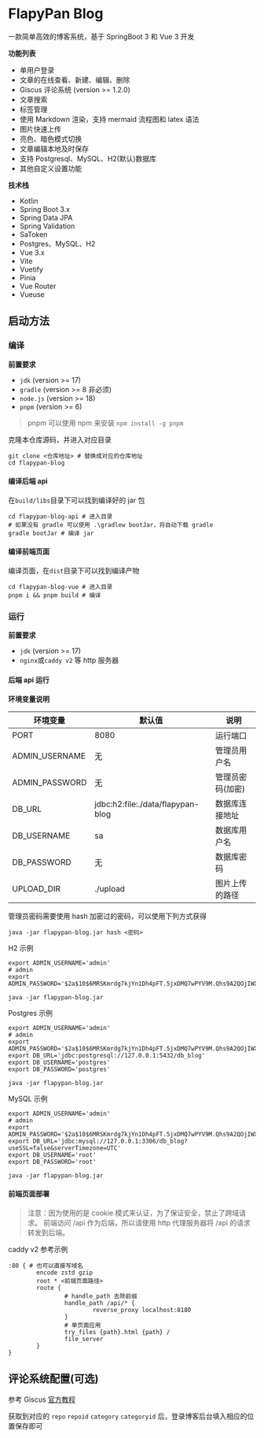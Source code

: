 # FlapyPan Blog

一款简单高效的博客系统，基于 SpringBoot 3 和 Vue 3 开发

**功能列表**

- 单用户登录
- 文章的在线查看、新建、编辑、删除
- Giscus 评论系统 (version >= 1.2.0)
- 文章搜索
- 标签管理
- 使用 Markdown 渲染，支持 mermaid 流程图和 latex 语法
- 图片快速上传
- 亮色、暗色模式切换
- 文章编辑本地及时保存
- 支持 Postgresql、MySQL、H2(默认)数据库
- 其他自定义设置功能

**技术栈**

- Kotlin
- Spring Boot 3.x
- Spring Data JPA
- Spring Validation
- SaToken
- Postgres、MySQL、H2
- Vue 3.x
- Vite
- Vuetify
- Pinia
- Vue Router
- Vueuse

## 启动方法

### 编译

**前置要求**

- `jdk` (version >= 17)
- `gradle` (version >= 8 非必须)
- `node.js` (version >= 18)
- `pnpm` (version >= 6)

> pnpm 可以使用 npm 来安装 `npm install -g pnpm`

克隆本仓库源码，并进入对应目录

```shell
git clone <仓库地址> # 替换成对应的仓库地址
cd flapypan-blog
```

#### 编译后端 api

在`build/libs`目录下可以找到编译好的 jar 包

```shell
cd flapypan-blog-api # 进入目录
# 如果没有 gradle 可以使用 .\gradlew bootJar，将自动下载 gradle
gradle bootJar # 编译 jar
```

#### 编译前端页面

编译页面，在`dist`目录下可以找到编译产物

```shell
cd flapypan-blog-vue # 进入目录
pnpm i && pnpm build # 编译
```

### 运行

**前置要求**

- `jdk` (version >= 17)
- `nginx`或`caddy v2` 等 http 服务器

#### 后端 api 运行

**环境变量说明**

| 环境变量           | 默认值                               | 说明        |
|----------------|-----------------------------------|-----------|
| PORT           | 8080                              | 运行端口      |
| ADMIN_USERNAME | 无                                 | 管理员用户名    |
| ADMIN_PASSWORD | 无                                 | 管理员密码(加密) |
| DB_URL         | jdbc:h2:file:./data/flapypan-blog | 数据库连接地址   |
| DB_USERNAME    | sa                                | 数据库用户名    |
| DB_PASSWORD    | 无                                 | 数据库密码     |
| UPLOAD_DIR     | ./upload                          | 图片上传的路径   |

管理员密码需要使用 hash 加密过的密码，可以使用下列方式获得

```shell
java -jar flapypan-blog.jar hash <密码>
```

H2 示例

```shell
export ADMIN_USERNAME='admin'
# admin
export ADMIN_PASSWORD='$2a$10$6MRSKmrdg7kjYn1Dh4pFT.5jxDMQ7wPYV9M.Qhs9A2QOjIWX.DFDi'

java -jar flapypan-blog.jar
```

Postgres 示例

```shell
export ADMIN_USERNAME='admin'
# admin
export ADMIN_PASSWORD='$2a$10$6MRSKmrdg7kjYn1Dh4pFT.5jxDMQ7wPYV9M.Qhs9A2QOjIWX.DFDi'
export DB_URL='jdbc:postgresql://127.0.0.1:5432/db_blog'
export DB_USERNAME='postgres'
export DB_PASSWORD='postgres'

java -jar flapypan-blog.jar
```

MySQL 示例

```shell
export ADMIN_USERNAME='admin'
# admin
export ADMIN_PASSWORD='$2a$10$6MRSKmrdg7kjYn1Dh4pFT.5jxDMQ7wPYV9M.Qhs9A2QOjIWX.DFDi'
export DB_URL='jdbc:mysql://127.0.0.1:3306/db_blog?useSSL=false&serverTimezone=UTC'
export DB_USERNAME='root'
export DB_PASSWORD='root'

java -jar flapypan-blog.jar
```

#### 前端页面部署

> 注意：因为使用的是 cookie 模式来认证，为了保证安全，禁止了跨域请求。
> 前端访问 /api 作为后端，所以请使用 http 代理服务器将 /api 的请求转发到后端。

caddy v2 参考示例

```text
:80 { # 也可以直接写域名
        encode zstd gzip
        root * <前端页面路径>
        route {
                # handle_path 去除前缀
                handle_path /api/* {
                        reverse_proxy localhost:8180
                }
                # 单页面应用
                try_files {path}.html {path} /
                file_server
        }
}
```

## 评论系统配置(可选)

参考 Giscus [官方教程](https://giscus.app/zh-CN)

获取到对应的 `repo` `repoid` `category` `categoryid` 后，登录博客后台填入相应的位置保存即可
